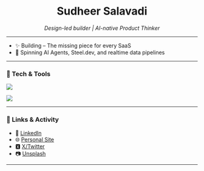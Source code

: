 <h1 align="center">Sudheer Salavadi</h1>
<p align="center"><em>Design-led builder | AI-native Product Thinker</em></p>

---
- ✨ Building – The missing piece for every SaaS  
- 🤖 Spinning AI Agents, Steel.dev, and realtime data pipelines

---

### 🧰 Tech & Tools

<p align="left">
  <img src="https://skillicons.dev/icons?i=figma,html,css,tailwind,astro,react,ts,nextjs,sentry,postgres,fastapi,python,supabase" />
</p>

<img src="https://github-readme-stats.vercel.app/api/top-langs/?username=sudheer-salavadi&theme=gotham&show_icons=true&hide_border=false&layout=compact" />

---

### 🔗 Links & Activity
- 💼 [LinkedIn](https://linkedin.com/in/sudheer-salavadi)  
- 🌐 [Personal Site](https://salavadi.online)  
- 🆇 [X/Twitter](https://x.com/sudheersalavadi)
- 📷 [Unsplash](https://unsplash.com/@sudheersalavadi)

---
